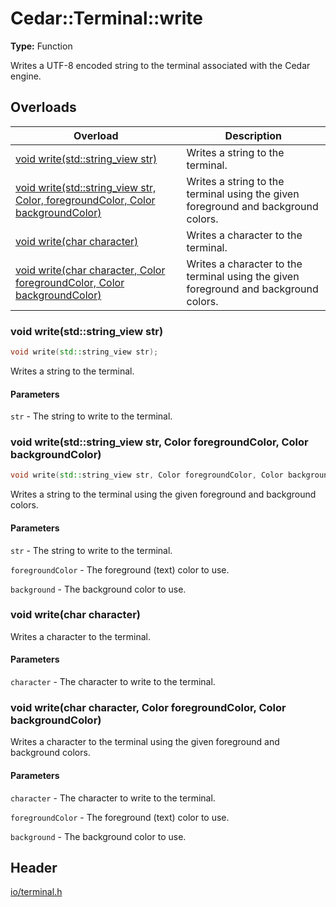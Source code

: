 # Cedar::Terminal::write

**Type:** Function

Writes a UTF-8 encoded string to the terminal associated with the Cedar engine.

## Overloads

| Overload | Description |
| --- | --- |
| [void write(std::string_view str)](#void-writestdstring_view-str) | Writes a string to the terminal. |
| [void write(std::string_view str, Color, foregroundColor, Color backgroundColor)](#void-writestdstring_view-str-color-foregroundcolor-color-backgroundcolor) | Writes a string to the terminal using the given foreground and background colors. |
| [void write(char character)](#void-writechar-character) | Writes a character to the terminal. |
| [void write(char character, Color foregroundColor, Color backgroundColor)](#void-writechar-character-color-foregroundcolor-color-backgroundcolor) | Writes a character to the terminal using the given foreground and background colors. |

### void write(std::string_view str)

``` c++
void write(std::string_view str);
```

Writes a string to the terminal.

#### Parameters

`str` - The string to write to the terminal.

### void write(std::string_view str, Color foregroundColor, Color backgroundColor)

``` c++
void write(std::string_view str, Color foregroundColor, Color backgroundColor);
```

Writes a string to the terminal using the given foreground and background colors.

#### Parameters

`str` - The string to write to the terminal.

`foregroundColor` - The foreground (text) color to use.

`background` - The background color to use.

### void write(char character)

Writes a character to the terminal.

#### Parameters

`character` - The character to write to the terminal.

### void write(char character, Color foregroundColor, Color backgroundColor)

Writes a character to the terminal using the given foreground and background colors.

#### Parameters

`character` - The character to write to the terminal.

`foregroundColor` - The foreground (text) color to use.

`background` - The background color to use.

## Header

[io/terminal.h](../terminal_h.md)
